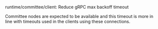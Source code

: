 runtime/committee/client: Reduce gRPC max backoff timeout

Committee nodes are expected to be available and this timeout is more in line
with timeouts used in the clients using these connections.
